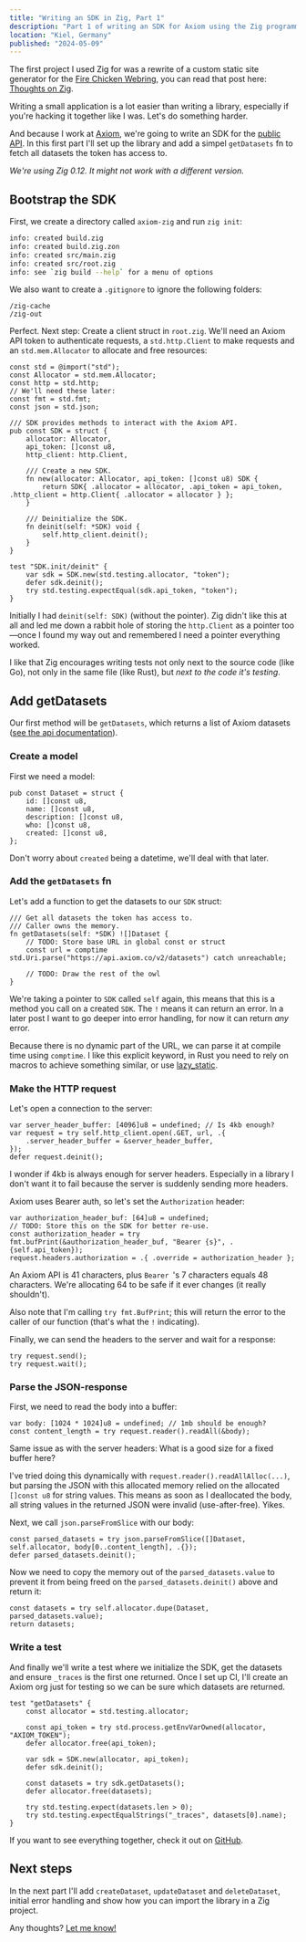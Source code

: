 ```yaml
---
title: "Writing an SDK in Zig, Part 1"
description: "Part 1 of writing an SDK for Axiom using the Zig programming language."
location: "Kiel, Germany"
published: "2024-05-09"
---
```


The first project I used Zig for was a rewrite of a custom static site generator
for the [Fire Chicken Webring](https://firechicken.club), you can read that post
here: [Thoughts on Zig](/blog/thoughts-on-zig).

Writing a small application is a lot easier than writing a library, especially
if you're hacking it together like I was.
Let's do something harder.

And because I work at [Axiom](https://axiom.co), we're going to write an SDK for
the [public API](https://axiom.co/docs/restapi/endpoints).
In this first part I'll set up the library and add a simpel `getDatasets` fn
to fetch all datasets the token has access to.

<!-- more -->

<em class="note">

We're using Zig 0.12. It might not work with a different version.

</em>

## Bootstrap the SDK

First, we create a directory called `axiom-zig` and run `zig init`:

```zsh
info: created build.zig
info: created build.zig.zon
info: created src/main.zig
info: created src/root.zig
info: see `zig build --help` for a menu of options
```

We also want to create a `.gitignore` to ignore the following folders:

```
/zig-cache
/zig-out
```

Perfect. Next step: Create a client struct in `root.zig`.
We'll need an Axiom API token to authenticate requests, a `std.http.Client` to
make requests and an `std.mem.Allocator` to allocate and free resources:

```zig
const std = @import("std");
const Allocator = std.mem.Allocator;
const http = std.http;
// We'll need these later:
const fmt = std.fmt;
const json = std.json;

/// SDK provides methods to interact with the Axiom API.
pub const SDK = struct {
    allocator: Allocator,
    api_token: []const u8,
    http_client: http.Client,

    /// Create a new SDK.
    fn new(allocator: Allocator, api_token: []const u8) SDK {
        return SDK{ .allocator = allocator, .api_token = api_token, .http_client = http.Client{ .allocator = allocator } };
    }

    /// Deinitialize the SDK.
    fn deinit(self: *SDK) void {
        self.http_client.deinit();
    }
}

test "SDK.init/deinit" {
    var sdk = SDK.new(std.testing.allocator, "token");
    defer sdk.deinit();
    try std.testing.expectEqual(sdk.api_token, "token");
}
```

Initially I had `deinit(self: SDK)` (without the pointer). Zig didn't like this
at all and led me down a rabbit hole of storing the `http.Client` as a pointer
too—once I found my way out and remembered I need a pointer everything worked.

I like that Zig encourages writing tests not only next to the source code (like
Go), not only in the same file (like Rust), but _next to the code it's testing_.

## Add getDatasets

Our first method will be `getDatasets`, which returns a list of Axiom datasets
([see the api documentation](https://axiom.co/docs/restapi/endpoints/getDatasets)).

### Create a model

First we need a model:

```zig
pub const Dataset = struct {
    id: []const u8,
    name: []const u8,
    description: []const u8,
    who: []const u8,
    created: []const u8,
};
```

Don't worry about `created` being a datetime, we'll deal with that later.

### Add the `getDatasets` fn

Let's add a function to get the datasets to our `SDK` struct:

```zig
/// Get all datasets the token has access to.
/// Caller owns the memory.
fn getDatasets(self: *SDK) ![]Dataset {
    // TODO: Store base URL in global const or struct
    const url = comptime std.Uri.parse("https://api.axiom.co/v2/datasets") catch unreachable;

    // TODO: Draw the rest of the owl
}
```

We're taking a pointer to `SDK` called `self` again, this means that this is a
method you call on a created `SDK`. The `!` means it can return an error.
In a later post I want to go deeper into error handling, for now it can return
_any_ error.

Because there is no dynamic part of the URL, we can parse it at compile time
using `comptime`.
I like this explicit keyword, in Rust you need to rely on macros to achieve
something similar, or use
[lazy_static](https://github.com/rust-lang-nursery/lazy-static.rs).

### Make the HTTP request

Let's open a connection to the server:

```zig
var server_header_buffer: [4096]u8 = undefined; // Is 4kb enough?
var request = try self.http_client.open(.GET, url, .{
    .server_header_buffer = &server_header_buffer,
});
defer request.deinit();
```

I wonder if 4kb is always enough for server headers. Especially in a library I
don't want it to fail because the server is suddenly sending more headers.

Axiom uses Bearer auth, so let's set the `Authorization` header:

```zig
var authorization_header_buf: [64]u8 = undefined;
// TODO: Store this on the SDK for better re-use.
const authorization_header = try fmt.bufPrint(&authorization_header_buf, "Bearer {s}", .{self.api_token});
request.headers.authorization = .{ .override = authorization_header };
```

An Axiom API is 41 characters, plus `Bearer `'s 7 characters equals 48 characters.
We're allocating 64 to be safe if it ever changes (it really shouldn't).

Also note that I'm calling `try fmt.BufPrint`; this will return the error
to the caller of our function (that's what the `!` indicating).

Finally, we can send the headers to the server and wait for a response:

```zig
try request.send();
try request.wait();
```

### Parse the JSON-response

First, we need to read the body into a buffer:

```zig
var body: [1024 * 1024]u8 = undefined; // 1mb should be enough?
const content_length = try request.reader().readAll(&body);
```

Same issue as with the server headers: What is a good size for a fixed buffer
here?

I've tried doing this dynamically with
`request.reader().readAllAlloc(...)`, but parsing the JSON with this allocated
memory relied on the allocated `[]const u8` for string values.
This means as soon as I deallocated the body, all string values in the returned
JSON were invalid (use-after-free). Yikes.

Next, we call `json.parseFromSlice` with our body:

```zig
const parsed_datasets = try json.parseFromSlice([]Dataset, self.allocator, body[0..content_length], .{});
defer parsed_datasets.deinit();
```

Now we need to copy the memory out of the `parsed_datasets.value` to prevent it
from being freed on the `parsed_datasets.deinit()` above and return it:

```zig
const datasets = try self.allocator.dupe(Dataset, parsed_datasets.value);
return datasets;
```

### Write a test

And finally we'll write a test where we initialize the SDK, get the datasets
and ensure `_traces` is the first one returned.
Once I set up CI, I'll create an Axiom org just for testing so we can be sure
which datasets are returned.

```zig
test "getDatasets" {
    const allocator = std.testing.allocator;

    const api_token = try std.process.getEnvVarOwned(allocator, "AXIOM_TOKEN");
    defer allocator.free(api_token);

    var sdk = SDK.new(allocator, api_token);
    defer sdk.deinit();

    const datasets = try sdk.getDatasets();
    defer allocator.free(datasets);

    try std.testing.expect(datasets.len > 0);
    try std.testing.expectEqualStrings("_traces", datasets[0].name);
}
```

If you want to see everything together, check it out on [GitHub](https://github.com/bahlo/axiom-zig/blob/8195a18dde78c4a4c6c8b1024b035dce9fd69744/src/root.zig).

## Next steps

In the next part I'll add `createDataset`, `updateDataset` and `deleteDataset`,
initial error handling and show how you can import the library in a Zig project.

Any thoughts? [Let me know!](mailto:hey@arne.me)
